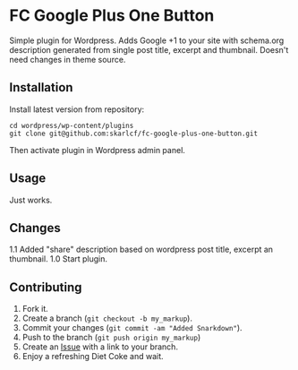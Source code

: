FC Google Plus One Button
==============================

Simple plugin for Wordpress. Adds Google +1 to your site with schema.org description generated from single post title, excerpt and thumbnail. Doesn't need changes in theme source.

Installation
------------

Install latest version from repository:

    cd wordpress/wp-content/plugins
    git clone git@github.com:skarlcf/fc-google-plus-one-button.git
    
Then activate plugin in Wordpress admin panel.

Usage
-----

Just works.

Changes
-------

1.1 Added "share" description based on wordpress post title, excerpt an thumbnail.
1.0 Start plugin.

Contributing
------------

1. Fork it.
2. Create a branch (`git checkout -b my_markup`).
3. Commit your changes (`git commit -am "Added Snarkdown"`).
4. Push to the branch (`git push origin my_markup`)
5. Create an [Issue][1] with a link to your branch.
6. Enjoy a refreshing Diet Coke and wait.


[1]: http://github.com/skarlcf/fc-google-plus-one-button/issues